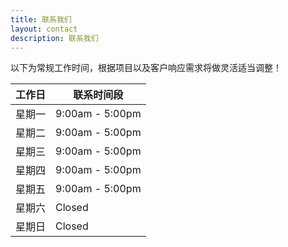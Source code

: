 ```yaml
---
title: 联系我们
layout: contact
description: 联系我们
---
```


以下为常规工作时间，根据项目以及客户响应需求将做灵活适当调整！

| 工作日     | 联系时间段        |
| --------- | --------------- |
| 星期一     | 9:00am - 5:00pm |
| 星期二     | 9:00am - 5:00pm |
| 星期三     | 9:00am - 5:00pm |
| 星期四     | 9:00am - 5:00pm |
| 星期五     | 9:00am - 5:00pm |
| 星期六     | Closed          |
| 星期日     | Closed          |
